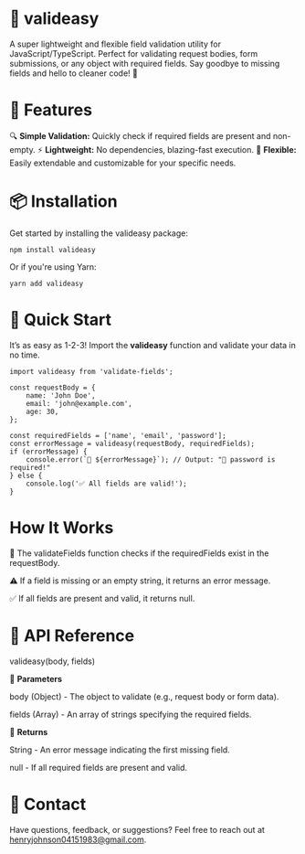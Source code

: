 # 🚀 **valideasy**

A super lightweight and flexible field validation utility for JavaScript/TypeScript. Perfect for validating request bodies, form submissions, or any object with required fields. Say goodbye to missing fields and hello to cleaner code! 🌟


# 🎁 **Features**

🔍 **Simple Validation:** 
Quickly check if required fields are present and non-empty.
⚡️ **Lightweight:** 
No dependencies, blazing-fast execution.
🔧 **Flexible:** 
Easily extendable and customizable for your specific needs.


# 📦 **Installation**

Get started by installing the valideasy package:
```
npm install valideasy
```
Or if you're using Yarn:
```
yarn add valideasy
```


# 🚀 **Quick Start**

It’s as easy as 1-2-3! Import the **valideasy** function and validate your data in no time.

```
import valideasy from 'validate-fields';

const requestBody = {
    name: 'John Doe',
    email: 'john@example.com',
    age: 30,
};

const requiredFields = ['name', 'email', 'password'];
const errorMessage = valideasy(requestBody, requiredFields);
if (errorMessage) {
    console.error(`🚫 ${errorMessage}`); // Output: "🚫 password is required!"
} else {
    console.log('✅ All fields are valid!');
}
```

# **How It Works**

🧩 The validateFields function checks if the requiredFields exist in the requestBody.

⚠️ If a field is missing or an empty string, it returns an error message.

✅ If all fields are present and valid, it returns null.


# 📜 **API Reference**

valideasy(body, fields)

📝 **Parameters**

body (Object) - The object to validate (e.g., request body or form data).

fields (Array<String>) - An array of strings specifying the required fields.

🔄 **Returns**

String - An error message indicating the first missing field.

null - If all required fields are present and valid.


# 💬 **Contact**
Have questions, feedback, or suggestions? Feel free to reach out at henryjohnson04151983@gmail.com.